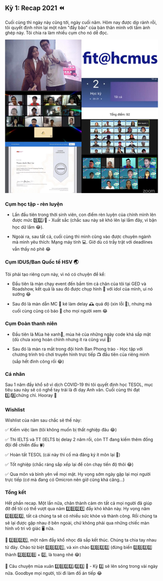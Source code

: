## Kỳ 1: Recap 2021 ⏪

Cuối cùng thì ngày này cũng tới, ngày cuối năm. Hôm nay được dịp rảnh rỗi, tôi quyết định nhìn lại một năm "đầy bão" của bản thân mình với tấm ảnh ghép này. Tôi chia ra làm nhiều cụm cho nó dễ đọc.

![Spring Stories](../../../../public/images/posts/2022/01-01-SpringStories-2022/SpringStories.jpg)

### Cụm học tập - rèn luyện

- Lần đầu tiên trong thời sinh viên, con điểm rèn luyện của chính mình lên được mức 9️⃣2️⃣/💯 - Xuất sắc (chắc sau này sẽ khó lên lại lắm đây, vì bận học dữ lắm 😂).

- Ngoài ra, sau tất cả, cuối cùng thì mình cũng vào được chuyên ngành mà mình yêu thích: Mạng máy tính 💻. Giờ dù có trầy trật với deadlines vẫn thấy nó phê 😂

### Cụm IDUS/Ban Quốc tế HSV 🌏

Tôi phải tạo riêng cụm này, vì nó có chuyện để kể:

- Đầu tiên là màn chạy event đến bầm tím cả chân của tôi tại GED và Roadshow, kết quả là sau đó được chụp hình 📸 với idol của mình, ui nó sướng 😂

- Sau đó là màn dẫn MC 🎤 ké làm delay 🕰 quá độ (xin lỗi 🥺), nhưng mà cuối cùng cũng có báo 📰 cho mọi người xem 😂

### Cụm Đoàn thanh niên

- Đầu tiên là Mùa hè xanh🎍, mùa hè của những ngày code khá sấp mặt (dù chưa xong hoàn chỉnh nhưng ít ra cũng vui 🤣)

- Sau đó là màn ra mắt trong đội hình Ban Phong trào - Học tập với chương trình trò chơi truyền hình trực tiếp 📺 đầu tiên của riêng mình (sắp hết đình công rồi 😂)

### Cá nhân

Sau 1 năm đầy khổ sở vì dịch COVID-19 thì tôi quyết định học TESOL, mục tiêu sau này sẽ có nghề tay trái là đi dạy Anh văn. Cuối cùng thì đạt 5️⃣/8️⃣chứng chỉ. Hooray 🎉

### Wishlist

Wishlist của năm sau chắc sẽ thế này:

✅ Kiếm việc làm (tôi không muốn bị thất nghiệp đâu 😂)

✅ Thi IELTS và TT (IELTS bị delay 2 năm rồi, còn TT đang kiếm thêm đồng đội để chiến đấu 🍀)

✅ Hoàn tất TESOL (cái này thì cố mà đăng ký ít môn lại 🏫)

✅ Tốt nghiệp (chắc ráng sắp xếp lại để còn chạy tiến độ thôi 😂)

✅ Qua môn và bình yên về mọi mặt. Hy vọng sớm ngày gặp lại mọi người trực tiếp (cơ mà đang có Omicron nên giờ cũng khá căng...)

### Tổng kết

Hết phần recap. Một lần nữa, chân thành cảm ơn tất cả mọi người đã giúp đỡ để tôi có thể vượt qua năm 2️⃣0️⃣2️⃣1️⃣ đầy khó khăn này. Hy vọng năm 2️⃣0️⃣2️⃣2️⃣, tất cả chúng ta sẽ có nhiều sức khỏe và thành công. Rồi chúng ta sẽ lại được gặp nhau ở bên ngoài, chứ không phải qua những chiếc màn hình vô tri vô giác 🖥 nữa.

🏡 2️⃣0️⃣2️⃣1️⃣, một năm đầy khổ nhọc đã sắp kết thúc. Chúng ta chia tay nhau từ đây. Chào từ biệt 2️⃣0️⃣2️⃣1️⃣, và xin chào 2️⃣0️⃣2️⃣2️⃣ (đừng biến 2️⃣0️⃣2️⃣2️⃣ thành 2️⃣0️⃣2️⃣0️⃣ + 2️⃣, là toang nhé 😂)

🌸 Câu chuyện mùa xuân 2️⃣0️⃣2️⃣2️⃣/2️⃣3️⃣ 🌼 - Kỳ 2️⃣ sẽ lên sóng trong vài ngày nữa. Goodbye mọi người, tôi đi làm đồ án tiếp 😂

